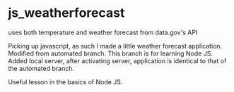 # js_weatherforecast
uses both temperature and weather forecast from data.gov's API

Picking up javascript, as such I made a little weather forecast application. 
Modified from automated branch. This branch is for learning Node JS.
Added local server, after activating server, application is identical to that of the automated branch.

Useful lesson in the basics of Node JS.
